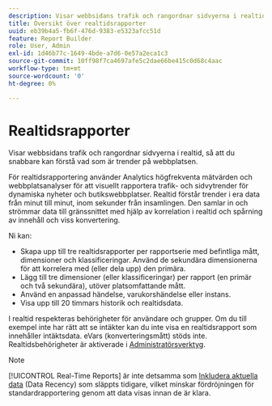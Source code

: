 ```yaml
---
description: Visar webbsidans trafik och rangordnar sidvyerna i realtid, så att du snabbare kan förstå vad som är trender på webbplatsen.
title: Översikt över realtidsrapporter
uuid: eb39b4a5-fb6f-476d-9383-e5323afcc51d
feature: Report Builder
role: User, Admin
exl-id: 1d46b77c-1649-4bde-a7d6-0e57a2eca1c3
source-git-commit: 10ff98f7ca4697afe5c2dae66be415c0d68c4aac
workflow-type: tm+mt
source-wordcount: '0'
ht-degree: 0%

---
```


# Realtidsrapporter

Visar webbsidans trafik och rangordnar sidvyerna i realtid, så att du snabbare kan förstå vad som är trender på webbplatsen.

För realtidsrapportering använder Analytics högfrekventa mätvärden och webbplatsanalyser för att visuellt rapportera trafik- och sidvytrender för dynamiska nyheter och butikswebbplatser. Realtid förstår trender i era data från minut till minut, inom sekunder från insamlingen. Den samlar in och strömmar data till gränssnittet med hjälp av korrelation i realtid och spårning av innehåll och viss konvertering.

Ni kan:

* Skapa upp till tre realtidsrapporter per rapportserie med befintliga mått, dimensioner och klassificeringar. Använd de sekundära dimensionerna för att korrelera med (eller dela upp) den primära.
* Lägg till tre dimensioner (eller klassificeringar) per rapport (en primär och två sekundära), utöver platsomfattande mått.
* Använd en anpassad händelse, varukorshändelse eller instans.
* Visa upp till 20 timmars historik och realtidsdata.

I realtid respekteras behörigheter för användare och grupper. Om du till exempel inte har rätt att se intäkter kan du inte visa en realtidsrapport som innehåller intäktsdata. eVars (konverteringsmått) stöds inte. Realtidsbehörigheter är aktiverade i [Administratörsverktyg](https://experienceleague.adobe.com/docs/analytics/admin/admin-tools/real-time-reports/t-realtime-admin.html).

>[!NOTE]
>
>[!UICONTROL Real-Time Reports] är inte detsamma som [Inkludera aktuella data](https://experienceleague.adobe.com/docs/analytics/analyze/report-builder/options.html) (Data Recency) som släppts tidigare, vilket minskar fördröjningen för standardrapportering genom att data visas innan de är klara.
